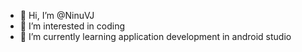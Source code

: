 - 👋 Hi, I’m @NinuVJ
- 👀 I’m interested in coding
- 🌱 I’m currently learning application development in android studio


<!---
NinuVJ/NinuVJ is a ✨ special ✨ repository because its `README.md` (this file) appears on your GitHub profile.
You can click the Preview link to take a look at your changes.
--->

